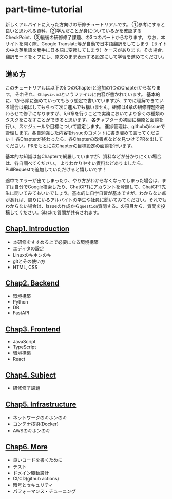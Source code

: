 # part-time-tutorial
新しくアルバイトに入った方向けの研修チュートリアルです。
➀参考にすると良いと思われる資料、➁学んだことが身についているかを確認するCheckPoint、➂最後の研修修了課題、の3つのパートからなります。
なお、本サイトを開く際、Google Translate等が自動で日本語翻訳をしてしまう（サイトの中の英単語を勝手に日本語に変換してしまう）ケースがあります。その場合、翻訳モードをオフにし、原文のまま表示する設定にして学習を進めてください。

## 進め方
このチュートリアルは以下の5つのChapterと追加の1つのChapterからなります。
それぞれ、`Chap<i>.md`というファイルに内容が書かれています。
基本的に、1から順に進めていってもらう想定で書いていますが、すでに理解できている場合は飛ばしてもらって次に進んでも構いません。研修は4章の研修課題を終わらせて修了になりますが、5,6章を行うことで実務においてより多くの種類のタスクをこなすことができると思います。
各チャプターの初回に梅原と面談を行い、スケジュールや目標について設定します。
進捗管理は、githubのissueで管理します。各自勉強した内容をissueのコメントに書き溜めて言ってください！
各Chapterが終わったら、各Chapterの改善点などを見つけてPRを出してください。PRをもとに次Chapterの目標設定の面談を行います。

基本的な知識は各Chapterで網羅していますが、資料などが分かりにくい場合は、各自調べてください。
よりわかりやすい資料などありましたら、PullRequestで追加していただけると嬉しいです！

途中でエラーが出てしまったり、やり方がわからなくなってしまった場合は、まずは自分でGoogle検索したり、ChatGPTにアカウントを登録して、ChatGPT先生に聞いてみてもいいでしょう。基本的に自学自習が基本ですが、わからない点があれば、周りにいるアルバイトの学生や社員に聞いてみてください。それでもわからない場合は、Issueの作成から`question`質問する。の項目から、質問を投稿してください。Slackで質問が共有されます。

## [Chap1. Introduction](/Chap1.md)

- 本研修をすすめる上で必要になる環境構築
- エディタの設定
- Linuxのキホンのキ
- gitとその使い方
- HTML, CSS

## [Chap2. Backend](/Chap2.md)

- 環境構築
- Python
- DB
- FastAPI

## [Chap3. Frontend](/Chap3.md)

- JavaScript
- TypeScript
- 環境構築
- React

## [Chap4. Subject](/Chap4.md)
- 研修修了課題
## [Chap5. Infrastructure](/Chap5.md)

- ネットワークのキホンのキ
- コンテナ技術(Docker)
- AWSのキホンのキ

## [Chap6. More](/Chap6.md)

- 良いコードを書くために
- テスト
- ドメイン駆動設計
- CI/CD(github actions)
- 暗号とセキュリティ
- パフォーマンス・チューニング


